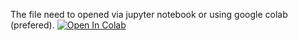 The file need to opened via jupyter notebook or using google colab (prefered).
[![Open In Colab](https://colab.research.google.com/assets/colab-badge.svg)]([https://github.com/pctan9491/Car-Fair-Price-Prediction/blob/main/Grp20_Jun23_Code.ipynb](https://colab.research.google.com/github/pctan9491/Car-Fair-Price-Prediction/blob/main/Grp20_Jun23_Code.ipynb))
